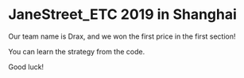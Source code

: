 # JaneStreet_ETC 2019 in Shanghai
Our team name is Drax, and we won the first price in the first section!

You can learn the strategy from the code.

Good luck!